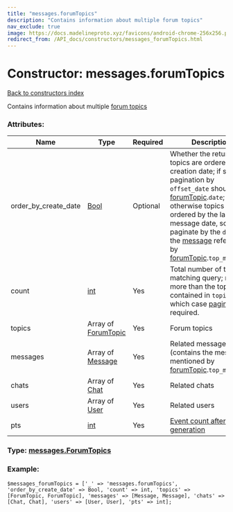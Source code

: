 ```yaml
---
title: "messages.forumTopics"
description: "Contains information about multiple forum topics"
nav_exclude: true
image: https://docs.madelineproto.xyz/favicons/android-chrome-256x256.png
redirect_from: /API_docs/constructors/messages_forumTopics.html
---
```

# Constructor: messages.forumTopics  
[Back to constructors index](/API_docs/constructors/index.html)



Contains information about multiple [forum topics](https://core.telegram.org/api/forum#forum-topics)

### Attributes:

| Name     |    Type       | Required | Description |
|----------|---------------|----------|-------------|
|order\_by\_create\_date|[Bool](/API_docs/types/Bool.html) | Optional|Whether the returned topics are ordered by creation date; if set, pagination by `offset_date` should use [forumTopic](../constructors/forumTopic.html).`date`; otherwise topics are ordered by the last message date, so paginate by the `date` of the [message](../types/Message.html) referenced by [forumTopic](../constructors/forumTopic.html).`top_message`.|
|count|[int](/API_docs/types/int.html) | Yes|Total number of topics matching query; may be more than the topics contained in `topics`, in which case [pagination](https://core.telegram.org/api/offsets) is required.|
|topics|Array of [ForumTopic](/API_docs/types/ForumTopic.html) | Yes|Forum topics|
|messages|Array of [Message](/API_docs/types/Message.html) | Yes|Related messages (contains the messages mentioned by [forumTopic](../constructors/forumTopic.html).`top_message`).|
|chats|Array of [Chat](/API_docs/types/Chat.html) | Yes|Related chats|
|users|Array of [User](/API_docs/types/User.html) | Yes|Related users|
|pts|[int](/API_docs/types/int.html) | Yes|[Event count after generation](https://core.telegram.org/api/updates)|



### Type: [messages.ForumTopics](/API_docs/types/messages.ForumTopics.html)


### Example:

```
$messages_forumTopics = ['_' => 'messages.forumTopics', 'order_by_create_date' => Bool, 'count' => int, 'topics' => [ForumTopic, ForumTopic], 'messages' => [Message, Message], 'chats' => [Chat, Chat], 'users' => [User, User], 'pts' => int];
```  
